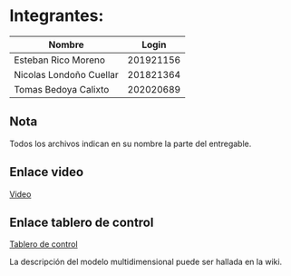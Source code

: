 # Integrantes:

| Nombre |  Login |
|----------|----------|
| Esteban Rico Moreno   | 201921156  |
| Nicolas Londoño Cuellar   | 201821364 | 
| Tomas Bedoya Calixto   | 202020689  |

## Nota

Todos los archivos indican en su nombre la parte del entregable.

## Enlace video
[Video](https://youtu.be/iUAQWVlPU0A)

## Enlace tablero de control
[Tablero de control](https://uniandes-my.sharepoint.com/personal/n_londonoc_uniandes_edu_co/_layouts/15/onedrive.aspx?id=%2Fpersonal%2Fn_londonoc_uniandes_edu_co%2FDocuments%2FBI%2FProyecto%202%20BI%2Epbix&parent=%2Fpersonal%2Fn_londonoc_uniandes_edu_co%2FDocuments%2FBI&ga=1)

La descripción del modelo multidimensional puede ser hallada en la wiki.
